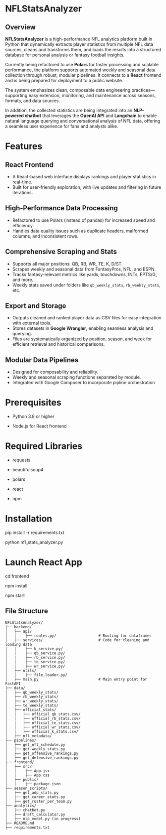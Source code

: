 # NFLStatsAnalyzer

## Overview

**NFLStatsAnalyzer** is a high-performance NFL analytics platform built in Python that dynamically extracts player statistics from multiple NFL data sources, cleans and transforms them, and loads the results into a structured database for personal analysis or fantasy football insights.

Currently being refactored to use **Polars** for faster processing and scalable performance, the platform supports automated weekly and seasonal data collection through robust, modular pipelines. It connects to a **React** frontend and is being prepared for deployment to a public website.

The system emphasizes clean, composable data engineering practices—supporting easy extension, monitoring, and maintenance across seasons, formats, and data sources.

In addition, the collected statistics are being integrated into an **NLP-powered chatbot** that leverages the **OpenAI API** and **Langchain** to enable natural language querying and conversational analysis of NFL data, offering a seamless user experience for fans and analysts alike.


# Features

## React Frontend
- A React-based web interface displays rankings and player statistics in real-time.
- Built for user-friendly exploration, with live updates and filtering in future iterations.

## High-Performance Data Processing
- Refactored to use Polars (instead of pandas) for increased speed and efficiency.
- Handles data quality issues such as duplicate headers, malformed columns, and inconsistent rows.

## Comprehensive Scraping and Stats
- Supports all major positions: QB, RB, WR, TE, K, D/ST.
- Scrapes weekly and seasonal data from FantasyPros, NFL, and ESPN.
- Tracks fantasy-relevant metrics like yards, touchdowns, INTs, FPTS/G, and more.
- Weekly stats saved under folders like `qb_weekly_stats`, `rb_weekly_stats`, etc.

## Export and Storage
- Outputs cleaned and ranked player data as CSV files for easy integration with external tools.
- Stores datasets in **Google Wrangler**, enabling seamless analysis and querying.
- Files are systematically organized by position, season, and week for efficient retrieval and historical comparisons.

## Modular Data Pipelines
- Designed for composability and reliability.
- Weekly and seasonal scraping functions separated by module.
- Integrated with Google Composer to incorporate pipline orchestration

# Prerequisites
- Python 3.8 or higher

- Node.js for React frontend

# Required Libraries
- requests

- beautifulsoup4

- polars

- react

- npm  

# Installation
pip install -r requirements.txt

python nfl_stats_analyzer.py

# Launch React App
cd frontend

npm install

npm start

## File Structure

```text
NFLStatsAnalyzer/
├── backend/
│   ├── api/
│   |    ├── routes.py/                   # Routing for dataframes
│   ├── services/                         # Code for cleaning and loading data
│   |    ├── k_service.py/
│   |    ├── qb_service.py/
│   |    ├── rb_service.py/
│   |    ├── te_service.py/
│   |    ├── wr_service.py/
│   ├── utils/
│   |    ├── file_loader.py/      
│   ├── main.py                           # Main entry point for FastAPI
├── data/
│   ├── qb_weekly_stats/
│   ├── rb_weekly_stats/
│   ├── wr_weekly_stats/
│   ├── te_weekly_stats/
│   ├── official_stats/
│   |   ├── official_qb_stats.csv/
│   |   ├── official_rb_stats.csv/
│   |   ├── official_te_stats.csv/
│   |   ├── official_wr_stats.csv/
│   |   ├── official_k_stats.csv/
│   ├── nfl_metadata/
├── pipelines/
│   ├── get_nfl_schedule.py
│   ├── get_weekly_stats.py
│   ├── get_offensive_rankings.py
│   ├── get_defensive_rankings.py
├── frontend/
│   ├── src/
│   |    ├── App.jsx
│   |    ├── App.css
│   ├── public/
│   |    ├── package.json
├── season_scripts/
│   ├── get_adp_stats.py
│   ├── get_career_stats.py
│   ├── get_roster_per_team.py
├── analytics/
│   ├── chatbot.py
│   ├── draft_calculator.py
│   ├── nlp_model.py (in progress)
├── README.md
├── requirements.txt
```


